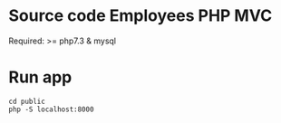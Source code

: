 # Source code Employees PHP MVC
Required: >= php7.3 & mysql

# Run app
```
cd public
php -S localhost:8000
```